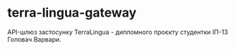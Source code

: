 # terra-lingua-gateway
API-шлюз застосунку TerraLingua - дипломного проєкту студентки ІП-13 Головач Варвари.
